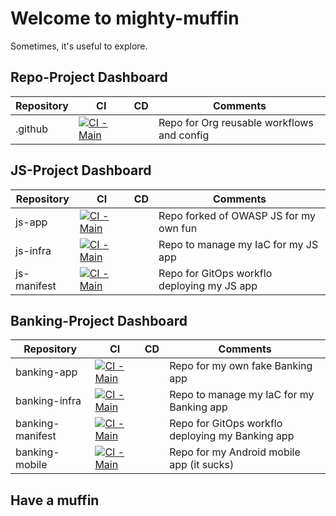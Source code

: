 # Welcome to mighty-muffin

Sometimes, it's useful to explore.

## Repo-Project Dashboard

| Repository   | CI                                                                                                                                                                          | CD  | Comments                                     |
|------------- |---------------------------------------------------------------------------------------------------------------------------------------------------------------------------- |---- |--------------------------------------------- |
| .github     | [![CI - Main](https://github.com/mighty-muffin/.github/actions/workflows/main.yml/badge.svg)](https://github.com/mighty-muffin/.github/actions/workflows/main.yml)           |     | Repo for Org reusable workflows and config   |

## JS-Project Dashboard

| Repository   | CI                                                                                                                                                                          | CD  | Comments                                     |
|------------- |---------------------------------------------------------------------------------------------------------------------------------------------------------------------------- |---- |--------------------------------------------- |
| js-app       | [![CI - Main](https://github.com/mighty-muffin/js-app/actions/workflows/main.yml/badge.svg)](https://github.com/mighty-muffin/js-app/actions/workflows/main.yml)            |     | Repo forked of OWASP JS for my own fun       |
| js-infra     | [![CI - Main](https://github.com/mighty-muffin/js-infra/actions/workflows/main.yml/badge.svg)](https://github.com/mighty-muffin/js-infra/actions/workflows/main.yml)        |     | Repo to manage my IaC for my JS app          |
| js-manifest  | [![CI - Main](https://github.com/mighty-muffin/js-manifest/actions/workflows/main.yml/badge.svg)](https://github.com/mighty-muffin/js-manifest/actions/workflows/main.yml)  |     | Repo for GitOps workflo deploying my JS app  |

## Banking-Project Dashboard

| Repository        | CI                                                                                                                                                                                    | CD  | Comments                                          |
|------------------ |-------------------------------------------------------------------------------------------------------------------------------------------------------------------------------------- |---- |-------------------------------------------------- |
| banking-app       | [![CI - Main](https://github.com/mighty-muffin/banking-app/actions/workflows/main.yml/badge.svg)](https://github.com/mighty-muffin/banking-app/actions/workflows/main.yml)            |     | Repo for my own fake Banking app                  |
| banking-infra     | [![CI - Main](https://github.com/mighty-muffin/banking-infra/actions/workflows/main.yml/badge.svg)](https://github.com/mighty-muffin/banking-infra/actions/workflows/main.yml)        |     | Repo to manage my IaC for my Banking app          |
| banking-manifest  | [![CI - Main](https://github.com/mighty-muffin/banking-manifest/actions/workflows/main.yml/badge.svg)](https://github.com/mighty-muffin/banking-manifest/actions/workflows/main.yml)  |     | Repo for GitOps workflo deploying my Banking app  |
| banking-mobile    | [![CI - Main](https://github.com/mighty-muffin/banking-manifest/actions/workflows/main.yml/badge.svg)](https://github.com/mighty-muffin/banking-manifest/actions/workflows/main.yml)  |     | Repo for my Android mobile app (it sucks)         |

## Have a muffin

<!-- Or stay hungry whatev -->
